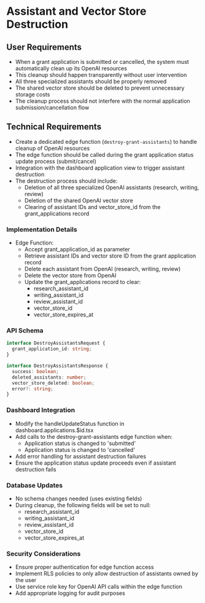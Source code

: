 # Assistant and Vector Store Destruction

## User Requirements
- When a grant application is submitted or cancelled, the system must automatically clean up its OpenAI resources
- This cleanup should happen transparently without user intervention
- All three specialized assistants should be properly removed
- The shared vector store should be deleted to prevent unnecessary storage costs
- The cleanup process should not interfere with the normal application submission/cancellation flow

## Technical Requirements
- Create a dedicated edge function (`destroy-grant-assistants`) to handle cleanup of OpenAI resources
- The edge function should be called during the grant application status update process (submit/cancel)
- Integration with the dashboard application view to trigger assistant destruction
- The destruction process should include:
  - Deletion of all three specialized OpenAI assistants (research, writing, review)
  - Deletion of the shared OpenAI vector store
  - Clearing of assistant IDs and vector_store_id from the grant_applications record

### Implementation Details
- Edge Function:
  - Accept grant_application_id as parameter
  - Retrieve assistant IDs and vector store ID from the grant application record
  - Delete each assistant from OpenAI (research, writing, review)
  - Delete the vector store from OpenAI
  - Update the grant_applications record to clear:
    - research_assistant_id
    - writing_assistant_id
    - review_assistant_id
    - vector_store_id
    - vector_store_expires_at

### API Schema
```typescript
interface DestroyAssistantsRequest {
  grant_application_id: string;
}

interface DestroyAssistantsResponse {
  success: boolean;
  deleted_assistants: number;
  vector_store_deleted: boolean;
  error?: string;
}
```

### Dashboard Integration
- Modify the handleUpdateStatus function in dashboard.applications.$id.tsx
- Add calls to the destroy-grant-assistants edge function when:
  - Application status is changed to 'submitted'
  - Application status is changed to 'cancelled'
- Add error handling for assistant destruction failures
- Ensure the application status update proceeds even if assistant destruction fails

### Database Updates
- No schema changes needed (uses existing fields)
- During cleanup, the following fields will be set to null:
  - research_assistant_id
  - writing_assistant_id
  - review_assistant_id
  - vector_store_id
  - vector_store_expires_at

### Security Considerations
- Ensure proper authentication for edge function access
- Implement RLS policies to only allow destruction of assistants owned by the user
- Use service role key for OpenAI API calls within the edge function
- Add appropriate logging for audit purposes
